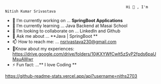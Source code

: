                                                            Hi 👋 , I'm Nitish Kumar Srivastava



- 🔭 I’m currently working on ... **SpringBoot Applications**
- 🌱 I’m currently learning ... Java Backend at Masai School
- 👯 I’m looking to collaborate on ... LinkedIn and Github
- 💬 Ask me about ... **Java | SpringBoot **
- 📫 How to reach me: ... nsrivastava230@gmail.com
- 📄Know about my experiences: https://drive.google.com/drive/folders/10jKXYWfCwlt5zSyP2fpds6paUMsuAWwr
- ⚡ Fun fact: ...** I love Coding **

https://github-readme-stats.vercel.app/api?username=niths2703
